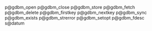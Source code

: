 p@gdbm_open
p@gdbm_close
p@gdbm_store
p@gdbm_fetch
p@gdbm_delete
p@gdbm_firstkey
p@gdbm_nextkey
p@gdbm_sync
p@gdbm_exists
p@gdbm_strerror
p@gdbm_setopt
p@gdbm_fdesc
s@datum